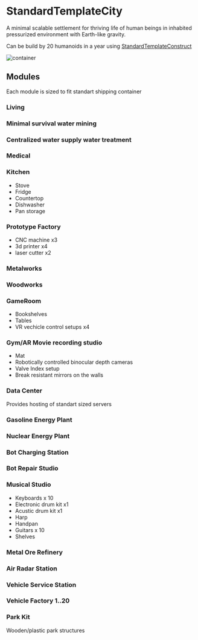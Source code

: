 # StandardTemplateCity
A minimal scalable settlement for thriving life of human beings in inhabited pressurized environment with Earth-like gravity.

Can be build by 20 humanoids in a year using [StandardTemplateConstruct](https://github.com/StandartTemplateConstruct/StandardTemplateConstruct)


![container](https://www.conexdepot.com/wp-content/uploads/2019/09/40FT-Standard-Cargo-Worthy-Shipping-Container-1.png)


## Modules

Each module is sized to fit standart shipping container

### Living

### Minimal survival water mining

### Centralized water supply water treatment

### Medical

### Kitchen

 - Stove
 - Fridge
 - Countertop
 - Dishwasher
 - Pan storage

### Prototype Factory

 - CNC machine x3
 - 3d printer x4
 - laser cutter x2

### Metalworks

### Woodworks

### GameRoom

 - Bookshelves
 - Tables
 - VR vechicle control setups x4

### Gym/AR Movie recording studio

 - Mat
 - Robotically controlled binocular depth cameras
 - Valve Index setup
 - Break resistant mirrors on the walls

### Data Center

Provides hosting of standart sized servers

### Gasoline Energy Plant

### Nuclear Energy Plant

### Bot Charging Station

### Bot Repair Studio

### Musical Studio
 - Keyboards x 10
 - Electronic drum kit x1
 - Acustic drum kit x1
 - Harp
 - Handpan
 - Guitars x 10
 - Shelves


### Metal Ore Refinery

### Air Radar Station

### Vehicle Service Station

### Vehicle Factory 1..20

### Park Kit

Wooden/plastic park structures




